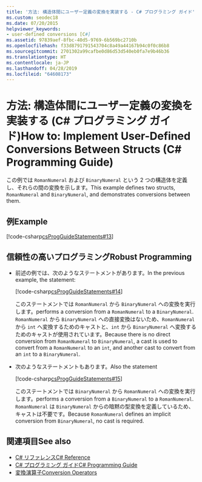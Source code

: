 ```yaml
---
title: '方法: 構造体間にユーザー定義の変換を実装する - C# プログラミング ガイド'
ms.custom: seodec18
ms.date: 07/20/2015
helpviewer_keywords:
- user-defined conversions [C#]
ms.assetid: 97839aef-8fbc-40d5-9769-6b569bc2710b
ms.openlocfilehash: f33d8791791543704c8a49a44167b94c0f0c86b8
ms.sourcegitcommit: 2701302a99cafbe0d86d53d540eb0fa7e9b46b36
ms.translationtype: HT
ms.contentlocale: ja-JP
ms.lasthandoff: 04/28/2019
ms.locfileid: "64608173"
---
```

# <a name="how-to-implement-user-defined-conversions-between-structs-c-programming-guide"></a><span data-ttu-id="b2e98-102">方法: 構造体間にユーザー定義の変換を実装する (C# プログラミング ガイド)</span><span class="sxs-lookup"><span data-stu-id="b2e98-102">How to: Implement User-Defined Conversions Between Structs (C# Programming Guide)</span></span>
<span data-ttu-id="b2e98-103">この例では `RomanNumeral` および `BinaryNumeral` という 2 つの構造体を定義し、それらの間の変換を示します。</span><span class="sxs-lookup"><span data-stu-id="b2e98-103">This example defines two structs, `RomanNumeral` and `BinaryNumeral`, and demonstrates conversions between them.</span></span>  
  
## <a name="example"></a><span data-ttu-id="b2e98-104">例</span><span class="sxs-lookup"><span data-stu-id="b2e98-104">Example</span></span>  
 [!code-csharp[csProgGuideStatements#13](~/samples/snippets/csharp/VS_Snippets_VBCSharp/csProgGuideStatements/CS/Statements.cs#13)]  
  
## <a name="robust-programming"></a><span data-ttu-id="b2e98-105">信頼性の高いプログラミング</span><span class="sxs-lookup"><span data-stu-id="b2e98-105">Robust Programming</span></span>  
  
- <span data-ttu-id="b2e98-106">前述の例では、次のようなステートメントがあります。</span><span class="sxs-lookup"><span data-stu-id="b2e98-106">In the previous example, the statement:</span></span>  
  
     [!code-csharp[csProgGuideStatements#14](~/samples/snippets/csharp/VS_Snippets_VBCSharp/csProgGuideStatements/CS/Statements.cs#14)]  
  
     <span data-ttu-id="b2e98-107">このステートメントでは `RomanNumeral` から `BinaryNumeral` への変換を実行します。</span><span class="sxs-lookup"><span data-stu-id="b2e98-107">performs a conversion from a `RomanNumeral` to a `BinaryNumeral`.</span></span> <span data-ttu-id="b2e98-108">`RomanNumeral` から `BinaryNumeral` への直接変換はないため、`RomanNumeral` から `int` へ変換するためのキャストと、`int` から `BinaryNumeral` へ変換するためのキャストが使用されています。</span><span class="sxs-lookup"><span data-stu-id="b2e98-108">Because there is no direct conversion from `RomanNumeral` to `BinaryNumeral`, a cast is used to convert from a `RomanNumeral` to an `int`, and another cast to convert from an `int` to a `BinaryNumeral`.</span></span>  
  
- <span data-ttu-id="b2e98-109">次のようなステートメントもあります。</span><span class="sxs-lookup"><span data-stu-id="b2e98-109">Also the statement</span></span>  
  
     [!code-csharp[csProgGuideStatements#15](~/samples/snippets/csharp/VS_Snippets_VBCSharp/csProgGuideStatements/CS/Statements.cs#15)]  
  
     <span data-ttu-id="b2e98-110">このステートメントでは `BinaryNumeral` から `RomanNumeral` への変換を実行します。</span><span class="sxs-lookup"><span data-stu-id="b2e98-110">performs a conversion from a `BinaryNumeral` to a `RomanNumeral`.</span></span> <span data-ttu-id="b2e98-111">`RomanNumeral` は `BinaryNumeral` からの暗黙の型変換を定義しているため、キャストは不要です。</span><span class="sxs-lookup"><span data-stu-id="b2e98-111">Because `RomanNumeral` defines an implicit conversion from `BinaryNumeral`, no cast is required.</span></span>  
  
## <a name="see-also"></a><span data-ttu-id="b2e98-112">関連項目</span><span class="sxs-lookup"><span data-stu-id="b2e98-112">See also</span></span>

- [<span data-ttu-id="b2e98-113">C# リファレンス</span><span class="sxs-lookup"><span data-stu-id="b2e98-113">C# Reference</span></span>](../../../csharp/language-reference/index.md)
- [<span data-ttu-id="b2e98-114">C# プログラミング ガイド</span><span class="sxs-lookup"><span data-stu-id="b2e98-114">C# Programming Guide</span></span>](../../../csharp/programming-guide/index.md)
- [<span data-ttu-id="b2e98-115">変換演算子</span><span class="sxs-lookup"><span data-stu-id="b2e98-115">Conversion Operators</span></span>](../../../csharp/programming-guide/statements-expressions-operators/conversion-operators.md)
